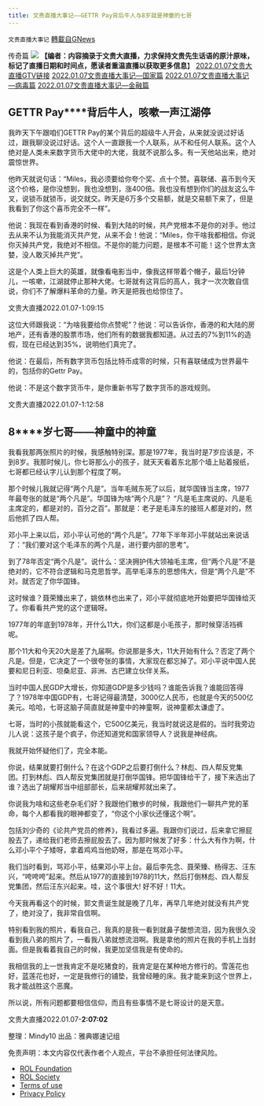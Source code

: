 ```yaml
---
title: 文贵直播大事记——GETTR Pay背后牛人与8岁就是神童的七哥
---
```

`文贵直播大事记` [轉載自GNews](https://gnews.org/zh-hans/1842478/)

传奇篇
![](https://assets.gnews.org/wp-content/uploads/2022/01/文贵直播大事记20220107传奇.jpg)
**【编者：内容摘录于文贵大直播，力求保持文贵先生话语的原汁原味，标记了直播日期和时间点，愿读者重温直播以获取更多信息**】
[2022.01.07文贵大直播GTV链接](https://gtv.org/video/id=61d83b3ef2fe0449ea199bd5)
[2022.01.07文贵直播大事记—国家篇](https://gnews.org/zh-hans/1835019/)
[2022.01.07文贵直播大事记—病毒篇](https://gnews.org/zh-hans/1839979/)
[2022.01.07文贵直播大事记—金融篇](https://gnews.org/zh-hans/1841962/)

## **GETTR Pay****背后牛人，咳嗽一声江湖停**

我昨天下午跟咱们GETTR Pay的某个背后的超级牛人开会，从来就没说过好话过，跟我聊没说过好话。这个人一直跟我一个人联系，从不和任何人联系。这个人绝对是人类未来数字货币大佬中的大佬，我就不说那么多。有一天他站出来，绝对震惊世界。

他昨天就说句话：“Miles，我必须要给你夸个奖、点十个赞。喜联储、喜币到今天这个价格，是你没想到，我也没想到，涨400倍。我也没有想到你们的战友这么牛叉，说锁币就锁币，说交就交。昨天是6万多个交易额，就是交易额下来了，但是我看到了你这个喜币完全不一样”。

他说：我现在看到香港的时候、看到大陆的时候，共产党根本不是你的对手。他过去从来不认为我能消灭共产党，从来不会！他说：“Miles，你干啥我都相信。你说你灭掉共产党，我绝对不相信。不是你的能力问题，是根本不可能！这个世界太贪婪，没人敢灭掉共产党”。

这是个人类上巨大的英雄，就像看电影当中，像我这样带着个帽子，最后1分钟儿，一咳嗽，江湖就停止那种大佬。七哥就有这背后的高人，我才一次次敢自信说，你们不了解爆料革命的力量。昨天是把我也给惊住了。

文贵大直播2022.01.07-1:09:15

这位大师跟我说：“为啥我要给你点赞呢”？他说：可以告诉你，香港的和大陆的房地产，还有香港的股票市场，他们所有的数据我都知道。从过去的7%到11%的造假，现在已经达到35%，说明他们真完了。

他说：在最后，所有数字货币包括比特币成零的时候，只有喜联储成为世界最牛的，包括你的Gettr Pay。

他说：不是这个数字货币牛，是你重新书写了数字货币的游戏规则。

文贵大直播2022.01.07-1:12:58

## **8****岁七哥——神童中的神童**

我看我那两张照片的时候，我感触特别深。那是1977年，我当时是7岁应该是，不到8岁。我那时候儿，你七哥那么小的孩子，就天天看着东北那个墙上贴着报纸，七哥都已经认字儿认到那个程度了啊。

那个时候儿我就记得“两个凡是”。当年毛贼东死了以后，就华国锋当主席，1977年最夸张的就是“两个凡是”。华国锋为啥“两个凡是”？ “凡是毛主席说的、凡是毛主席定的，都是对的，百分之百”。那就是：老子是毛泽东的接班人都是对的，然后他抓了四人帮。

邓小平上来以后，邓小平认可他的“两个凡是”。77年下半年邓小平就站出来说话了：“我们要对这个毛泽东的两个凡是，进行要内部的思考”。

到了78年否定“两个凡是”。说什么：坚决拥护伟大领袖毛主席，但“两个凡是”不是绝对的，它不符合逻辑和马克思哲学。高举毛泽东的思想伟大，但是“两个凡是”不对。就否定了你华国锋。

这时候谁？聂荣臻出来了，姚依林也出来了，邓小平就彻底地开始要把华国锋给灭了。你看看共产党的这个逻辑呀。

1977年的年底到1978年，开什么11大，你们这都是小毛孩子，那时候穿活裆裤呢。

那个11大和今天20大是差了九届啊。你说那是多大，11大开始有什么？否定了两个凡是。但是，它决定了一个很夸张的事情，大家现在都忘掉了。邓小平说中国人民要和尼日利亚、坦桑尼亚、非洲、古巴建立伙伴关系。

当时中国人民GDP大增长，你知道GDP是多少钱吗？谁能告诉我？谁能回答得了？1978年中国GDP有，七哥记得最清楚，3000亿人民币，也就是今天的500亿美元。哈哈，七哥这脑子简直就是神童中的神童啊，说神童都太谦虚了。

七哥，当时的小孩就能看这个，它500亿美元，我当时就说这是假的。当时我旁边儿人说：这孩子是个疯子，你还知道党和国家领导人？说我是神经病。

我就开始怀疑他们了，完全本能。

你说，结果就要打倒什么？在这个GDP之后要打倒什么？林彪、四人帮反党集团。打到林彪、四人帮反党集团就是打倒华国锋。把华国锋给干了，接下来选出了谁？选出了胡耀邦当中组部部长，后来胡耀邦就出来了。

你说我为啥和这些老杂毛们好？我跟他们散步的时候，我跟他们一聊共产党的革命，每个人都看我的眼神都变了，“你这个小家伙还懂这个啊”。

包括刘少奇的《论共产党员的修养》，我看过多遍。我跟你们说过，后来拿它擦屁股去了，递给我们老师去擦屁股去了。因为那时候发了好多：什么大有作为啊，什么邓小平个子矮呀，拿着鸡鸡当他奶呀，那是在骂邓小平。

我们当时看到，骂邓小平，结果邓小平上台。最后李先念、聂荣臻、杨得志、汪东兴，“咵咵咵”起来。然后从1977的直接到1978的11大，然后打倒林彪、四人帮反党集团，然后汪东兴起来。哇，这个事很大! 好不好！11大。

今天我再看这个的时候，郭文贵诞生就是晚了几年，再早几年绝对就没有共产党了，绝对没了，我非常自信啊。

特别看到我的照片，看我自己，我真的是我一看到就鼻子酸想流泪，因为我很久没看到我八弟的照片了，一看我八弟就想流泪啊。我是拿他的照片在我的手机上当封面。但是我看着我自己的时候，我更加坚信我是有使命的。

我相信我的上一世我肯定不是吃猪食的，我肯定是在某种地方修行的。雪莲花也好，蓝莲花也好，一定是我修行的铺垫，我曾经睡的床。我才能来到这个世界上，我才能战胜这个恶魔。

所以说，所有问题都要相信信仰，而且有些事情不是七哥设计的是天意。

文贵大直播2022.01.07-**2:07:02**

整理：Mindy10
出品：雅典娜速记组

 

免责声明：本文内容仅代表作者个人观点，平台不承担任何法律风险。

- [ROL Foundation](https://rolfoundation.org/)
- [ROL Society](https://rolsociety.org/)
- [Terms of use](https://gnews.org/terms-of-use-3/)
- [Privacy Policy](https://gnews.org/privacy-policy/)
